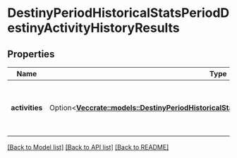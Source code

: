 # DestinyPeriodHistoricalStatsPeriodDestinyActivityHistoryResults

## Properties

Name | Type | Description | Notes
------------ | ------------- | ------------- | -------------
**activities** | Option<[**Vec<crate::models::DestinyPeriodHistoricalStatsPeriodDestinyHistoricalStatsPeriodGroup>**](Destiny.HistoricalStats.DestinyHistoricalStatsPeriodGroup.md)> | List of activities, the most recent activity first. | [optional]

[[Back to Model list]](../README.md#documentation-for-models) [[Back to API list]](../README.md#documentation-for-api-endpoints) [[Back to README]](../README.md)


